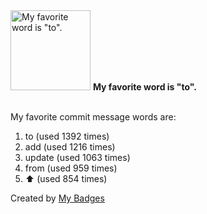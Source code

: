 <img src="https://github.com/my-badges/my-badges/blob/master/src/all-badges/favorite-word/favorite-word.png?raw=true" alt="My favorite word is &quot;to&quot;." title="My favorite word is &quot;to&quot;." width="128">
<strong>My favorite word is &quot;to&quot;.</strong>
<br><br>

My favorite commit message words are:

1. to (used 1392 times)
2. add (used 1216 times)
3. update (used 1063 times)
4. from (used 959 times)
5. :arrow_up: (used 854 times)


Created by <a href="https://github.com/my-badges/my-badges">My Badges</a>